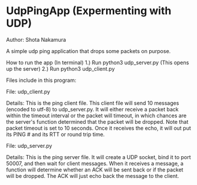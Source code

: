 # UdpPingApp (Expermenting with UDP)

Author: Shota Nakamura

A simple udp ping application that drops some packets on purpose.

How to run the app (In terminal)
1.) Run python3 udp_server.py (This opens up the server)
2.) Run python3 udp_client.py

Files include in this program:

File: udp_client.py

Details: This is the ping client file. This client file will send 10 messages (encoded to utf-8) to udp_server.py. It will either receive a packet back within the timeout interval or the packet will timeout, in which chances are the server's function determined that the packet will be dropped. Note that packet timeout is set to 10 seconds. Once it receives the echo, it will out put its PING # and its RTT or round trip time.

File: udp_server.py

Details: This is the ping server file. It will create a UDP socket, bind it to port 50007, and then wait for client messages. When it receives a message, a function will determine whether an ACK will be sent back or if the packet will be dropped. The ACK will just echo back the message to the client.


